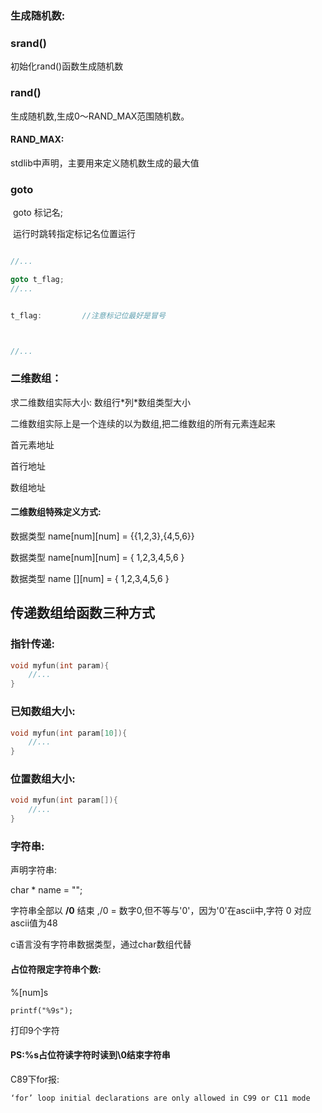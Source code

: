 ### 生成随机数:

### srand()

初始化rand()函数生成随机数

### rand()

生成随机数,生成0～RAND_MAX范围随机数。

#### RAND_MAX:

stdlib中声明，主要用来定义随机数生成的最大值

### goto

​	goto 标记名;

​	运行时跳转指定标记名位置运行

```c

//...

goto t_flag;
//...


t_flag:			//注意标记位最好是冒号



//...


```

### 二维数组：

求二维数组实际大小:    数组行\*列\*数组类型大小

二维数组实际上是一个连续的以为数组,把二维数组的所有元素连起来

首元素地址

首行地址

数组地址

#### 二维数组特殊定义方式:

数据类型 name\[num]\[num] = {{1,2,3},{4,5,6}}

数据类型 name[num]\[num] = { 1,2,3,4,5,6 }

数据类型 name []\[num] = { 1,2,3,4,5,6 }

## 传递数组给函数三种方式

### 指针传递:

```c
void myfun(int param){
    //...
}
```

### 已知数组大小:

```c
void myfun(int param[10]){
    //...
}
```

### 位置数组大小:

```c
void myfun(int param[]){
    //...
}
```









### 字符串:

声明字符串:

char * name = "";

字符串全部以 **/0** 结束 ,/0 = 数字0,但不等与'0'，因为'0'在ascii中,字符 0 对应ascii值为48

c语言没有字符串数据类型，通过char数组代替

#### 占位符限定字符串个数:

%[num]s

```
printf("%9s");
```

打印9个字符

#### PS:%s占位符读字符时读到\0结束字符串

C89下for报:

```c
‘for’ loop initial declarations are only allowed in C99 or C11 mode
```



